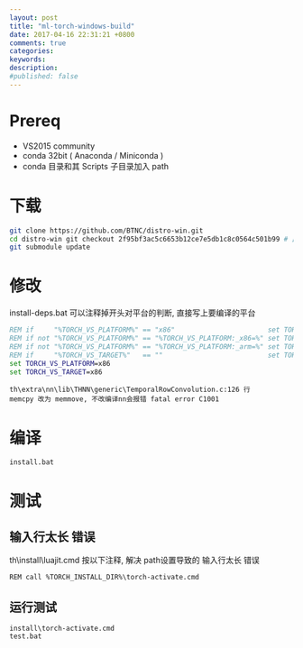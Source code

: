 ```yaml
---
layout: post
title: "ml-torch-windows-build"
date: 2017-04-16 22:31:21 +0800
comments: true
categories: 
keywords: 
description: 
#published: false
---
```


# Prereq
* VS2015 community
* conda 32bit ( Anaconda / Miniconda )
* conda 目录和其 Scripts 子目录加入 path


# 下载

```bash
git clone https://github.com/BTNC/distro-win.git
cd distro-win git checkout 2f95bf3ac5c6653b12ce7e5db1c8c0564c501b99 # 此次编译成功的版本
git submodule update
```


# 修改

install-deps.bat 可以注释掉开头对平台的判断, 直接写上要编译的平台

```bat
REM if     "%TORCH_VS_PLATFORM%" == "x86"                       set TORCH_VS_TARGET=x86
REM if not "%TORCH_VS_PLATFORM%" == "%TORCH_VS_PLATFORM:_x86=%" set TORCH_VS_TARGET=x86
REM if not "%TORCH_VS_PLATFORM%" == "%TORCH_VS_PLATFORM:_arm=%" set TORCH_VS_TARGET=arm
REM if     "%TORCH_VS_TARGET%"   == ""                          set TORCH_VS_TARGET=x64
set TORCH_VS_PLATFORM=x86
set TORCH_VS_TARGET=x86
```

```
th\extra\nn\lib\THNN\generic\TemporalRowConvolution.c:126 行
memcpy 改为 memmove, 不改编译nn会报错 fatal error C1001
```


# 编译

```
install.bat
```


# 测试
## 输入行太长 错误
th\install\luajit.cmd 按以下注释, 解决 path设置导致的 输入行太长 错误
```
REM call %TORCH_INSTALL_DIR%\torch-activate.cmd
```

## 运行测试
```
install\torch-activate.cmd
test.bat
```